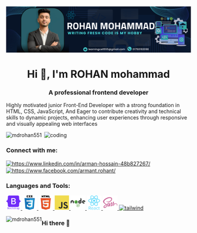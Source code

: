 ![banner](https://github.com/mdrohan551/mdrohan551/blob/main/Simple%20Work%20LinkedIn%20Banner.png)

<h1 align="center">Hi 👋, I'm ROHAN mohammad</h1>
<h3 align="center">A professional frontend developer </h3>
<p align="left">Highly motivated junior Front-End Developer with a strong foundation 
in HTML, CSS, JavaScript, And  Eager to contribute creativity and 
technical skills to dynamic projects, enhancing user experiences 
through responsive and visually appealing web interfaces  </p>
<img align="right" width="400" alt="coding" src="https://media1.giphy.com/media/u2pmTWUi0MXjyrMaVj/giphy.gif?cid=ecf05e47nns3puoe8rg5q12fwyhsxu0zvmeaf31pzo2zmjos&ep=v1_gifs_search&rid=giphy.gif&ct=g"
<img  align="right" width="400" alt="coding" src="alt="coding""
<p align="left"> <img src="" alt="mdrohan551" /> 

</p>



<h3 align="left">Connect with me:</h3>
<p align="left">
<a href="https://linkedin.com/in/https://www.linkedin.com/in/arman-hossain-48b827267/" target="blank"><img align="center" src="https://raw.githubusercontent.com/rahuldkjain/github-profile-readme-generator/master/src/images/icons/Social/linked-in-alt.svg" alt="https://www.linkedin.com/in/arman-hossain-48b827267/" height="30" width="40" /></a>
<a href="https://www.facebook.com/armant.rohant/" target="blank"><img align="center" src="https://raw.githubusercontent.com/rahuldkjain/github-profile-readme-generator/master/src/images/icons/Social/facebook.svg" alt="https://www.facebook.com/armant.rohant/" height="30" width="40" /></a>

</p>

<h3 align="left">Languages and Tools:</h3>
<p align="left"> <a href="https://getbootstrap.com" target="_blank" rel="noreferrer"> <img src="https://raw.githubusercontent.com/devicons/devicon/master/icons/bootstrap/bootstrap-plain-wordmark.svg" alt="bootstrap" width="40" height="40"/> </a> <a href="https://www.w3schools.com/css/" target="_blank" rel="noreferrer"> <img src="https://raw.githubusercontent.com/devicons/devicon/master/icons/css3/css3-original-wordmark.svg" alt="css3" width="40" height="40"/> </a> <a href="https://www.figma.com/" target="_blank" rel="noreferrer">  </a> <a href="https://www.w3.org/html/" target="_blank" rel="noreferrer"> <img src="https://raw.githubusercontent.com/devicons/devicon/master/icons/html5/html5-original-wordmark.svg" alt="html5" width="40" height="40"/> </a> <a href="https://developer.mozilla.org/en-US/docs/Web/JavaScript" target="_blank" rel="noreferrer"> <img src="https://raw.githubusercontent.com/devicons/devicon/master/icons/javascript/javascript-original.svg" alt="javascript" width="40" height="40"/> </a> <a href="https://nodejs.org" target="_blank" rel="noreferrer"> <img src="https://raw.githubusercontent.com/devicons/devicon/master/icons/nodejs/nodejs-original-wordmark.svg" alt="nodejs" width="40" height="40"/> </a> <a href="https://reactjs.org/" target="_blank" rel="noreferrer"> <img src="https://raw.githubusercontent.com/devicons/devicon/master/icons/react/react-original-wordmark.svg" alt="react" width="40" height="40"/> </a> <a href="https://sass-lang.com" target="_blank" rel="noreferrer"> <img src="https://raw.githubusercontent.com/devicons/devicon/master/icons/sass/sass-original.svg" alt="sass" width="40" height="40"/> </a> <a href="https://tailwindcss.com/" target="_blank" rel="noreferrer"> <img src="https://www.vectorlogo.zone/logos/tailwindcss/tailwindcss-icon.svg" alt="tailwind" width="40" height="40"/> </a> <a href="https://vuejs.org/" target="_blank" rel="noreferrer"> </a> </p>

<p><img align="left" src="https://github-readme-stats.vercel.app/api/top-langs?username=mdrohan551&show_icons=true&locale=en&layout=compact" alt="mdrohan551" /></p>

### Hi there 👋

<!--
**mdrohan551/mdrohan551** is a ✨ _special_ ✨ repository because its `README.md` (this file) appears on your GitHub profile.

Here are some ideas to get you started:

- 🔭 I’m currently working on ...
- 🌱 I’m currently learning ...
- 👯 I’m looking to collaborate on ...
- 🤔 I’m looking for help with ...
- 💬 Ask me about ...
- 📫 How to reach me: ...
- 😄 Pronouns: ...
- ⚡ Fun fact: ...
-->
